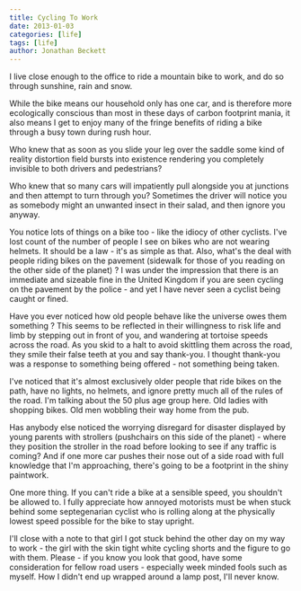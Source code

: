 ```yaml
---
title: Cycling To Work
date: 2013-01-03
categories: [life]
tags: [life]
author: Jonathan Beckett
---
```


I live close enough to the office to ride a mountain bike to work, and do so through sunshine, rain and snow.

While the bike means our household only has one car, and is therefore more ecologically conscious than most in these days of carbon footprint mania, it also means I get to enjoy many of the fringe benefits of riding a bike through a busy town during rush hour.

Who knew that as soon as you slide your leg over the saddle some kind of reality distortion field bursts into existence rendering you completely invisible to both drivers and pedestrians?

Who knew that so many cars will impatiently pull alongside you at junctions and then attempt to turn through you? Sometimes the driver will notice you as somebody might an unwanted insect in their salad, and then ignore you anyway.

You notice lots of things on a bike too - like the idiocy of other cyclists. I've lost count of the number of people I see on bikes who are not wearing helmets. It should be a law - it's as simple as that. Also, what's the deal with people riding bikes on the pavement (sidewalk for those of you reading on the other side of the planet) ? I was under the impression that there is an immediate and sizeable fine in the United Kingdom if you are seen cycling on the pavement by the police - and yet I have never seen a cyclist being caught or fined.

Have you ever noticed how old people behave like the universe owes them something ? This seems to be reflected in their willingness to risk life and limb by stepping out in front of you, and wandering at tortoise speeds across the road. As you skid to a halt to avoid skittling them across the road, they smile their false teeth at you and say thank-you. I thought thank-you was a response to something being offered - not something being taken.

I've noticed that it's almost exclusively older people that ride bikes on the path, have no lights, no helmets, and ignore pretty much all of the rules of the road. I'm talking about the 50 plus age group here. Old ladies with shopping bikes. Old men wobbling their way home from the pub.

Has anybody else noticed the worrying disregard for disaster displayed by young parents with strollers (pushchairs on this side of the planet) - where they position the stroller in the road before looking to see if any traffic is coming? And if one more car pushes their nose out of a side road with full knowledge that I'm approaching, there's going to be a footprint in the shiny paintwork.

One more thing. If you can't ride a bike at a sensible speed, you shouldn't be allowed to. I fully appreciate how annoyed motorists must be when stuck behind some septegenarian cyclist who is rolling along at the physically lowest speed possible for the bike to stay upright.

I'll close with a note to that girl I got stuck behind the other day on my way to work - the girl with the skin tight white cycling shorts and the figure to go with them. Please - if you know you look that good, have some consideration for fellow road users - especially week minded fools such as myself. How I didn't end up wrapped around a lamp post, I'll never know.